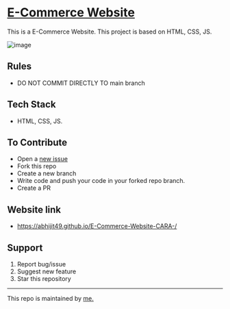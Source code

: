# [E-Commerce Website](https://abhijit49.github.io/E-Commerce-Website-CARA-/)

This is a E-Commerce Website. This project is based on HTML, CSS, JS.

![image](https://user-images.githubusercontent.com/34413515/199085619-dc393b0c-588d-42f9-8e16-cf10acbdc1c6.png)

## Rules
- DO NOT COMMIT DIRECTLY TO main branch

## Tech Stack
-  HTML, CSS, JS.

## To Contribute

- Open a [new issue](https://illasanjay77777.github.io/ecommerce/)
- Fork this repo
- Create a new branch 
- Write code and push your code in your forked repo branch.
- Create a PR

## Website link
- https://abhijit49.github.io/E-Commerce-Website-CARA-/

## Support
1. Report bug/issue
2. Suggest new feature
3. Star this repository


<hr/>
This repo is maintained by <a href="https://github.com/abhijit49/">me.</a>





